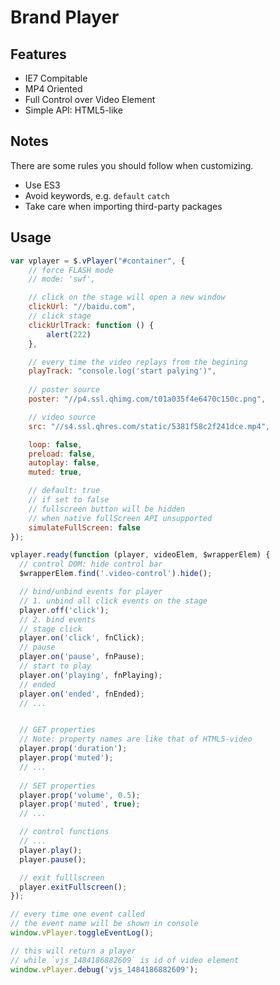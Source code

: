 # Brand Player

## Features

- IE7 Compitable
- MP4 Oriented
- Full Control over Video Element 
- Simple API: HTML5-like

## Notes

There are some rules you should follow when customizing.

- Use ES3
- Avoid keywords, e.g. `default` `catch`
- Take care when importing third-party packages
 
## Usage

```javascript
var vplayer = $.vPlayer("#container", {
    // force FLASH mode
    // mode: 'swf',

    // click on the stage will open a new window
    clickUrl: "//baidu.com",
    // click stage
    clickUrlTrack: function () {
        alert(222)
    },

    // every time the video replays from the begining
    playTrack: "console.log('start palying')",
    
    // poster source
    poster: "//p4.ssl.qhimg.com/t01a035f4e6470c150c.png",

    // video source
    src: "//s4.ssl.qhres.com/static/5381f58c2f241dce.mp4",

    loop: false,
    preload: false,
    autoplay: false,
    muted: true,

    // default: true
    // if set to false
    // fullscreen button will be hidden
    // when native fullScreen API unsupported
    simulateFullScreen: false
});

vplayer.ready(function (player, videoElem, $wrapperElem) {
  // control DOM: hide control bar
  $wrapperElem.find('.video-control').hide();

  // bind/unbind events for player
  // 1. unbind all click events on the stage
  player.off('click');
  // 2. bind events
  // stage click
  player.on('click', fnClick);
  // pause
  player.on('pause', fnPause);
  // start to play
  player.on('playing', fnPlaying);
  // ended
  player.on('ended', fnEnded);
  // ...


  // GET properties
  // Note: property names are like that of HTML5-video
  player.prop('duration');
  player.prop('muted');
  // ...
  
  // SET properties
  player.prop('volume', 0.5);
  player.prop('muted', true);
  // ...

  // control functions
  // ...
  player.play();
  player.pause();

  // exit fulllscreen
  player.exitFullscreen();
});

// every time one event called
// the event name will be shown in console
window.vPlayer.toggleEventLog();

// this will return a player
// while `vjs_1484186882609` is id of video element
window.vPlayer.debug('vjs_1484186882609');

```

